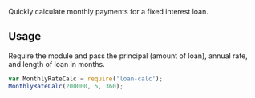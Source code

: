Quickly calculate monthly payments for a fixed interest loan.

## Usage

Require the module and pass the principal (amount of loan), annual rate, and length of loan in months.

```javascript
var MonthlyRateCalc = require('loan-calc');
MonthlyRateCalc(200000, 5, 360);
```


